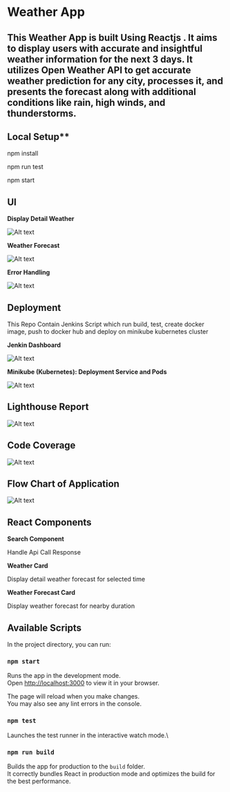 
# Weather App

## This Weather App is built Using Reactjs . It aims to display users with accurate and insightful weather information for the next 3 days. It utilizes Open Weather API to get accurate weather prediction for any city, processes it, and presents the forecast along with additional conditions like rain, high winds, and thunderstorms.

## Local Setup**

npm install

npm run test

npm start

## UI 

**Display Detail Weather**

![Alt text](<Screenshot 2024-01-23 at 1.59.04 PM.png>)

**Weather Forecast**

![Alt text](<Screenshot 2024-01-23 at 2.02.09 PM.png>)

**Error Handling**

![Alt text](<Screenshot 2024-01-23 at 1.59.31 PM.png>)

## Deployment

This Repo Contain Jenkins Script which run build, test, create docker image, push to docker hub and deploy on minikube kubernetes cluster

**Jenkin Dashboard**

![Alt text](<Screenshot 2024-01-23 at 1.54.42 PM.png>)

**Minikube (Kubernetes): Deployment Service and Pods**

![Alt text](<Screenshot 2024-01-23 at 2.09.57 PM.png>)

## Lighthouse Report

![Alt text](<Screenshot 2024-01-23 at 2.05.57 PM.png>)



## Code Coverage

![Alt text](<weather app coverage.png>)

## Flow Chart of Application

![Alt text](flowchartweatherapp.drawio.png)

## React Components

**Search Component**

Handle Api Call Response

**Weather Card**

Display detail weather forecast for selected time

**Weather Forecast Card**

Display  weather forecast for nearby duration

## Available Scripts

In the project directory, you can run:

### `npm start`

Runs the app in the development mode.\
Open [http://localhost:3000](http://localhost:3000) to view it in your browser.

The page will reload when you make changes.\
You may also see any lint errors in the console.

### `npm test`

Launches the test runner in the interactive watch mode.\

### `npm run build`

Builds the app for production to the `build` folder.\
It correctly bundles React in production mode and optimizes the build for the best performance.





